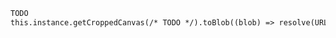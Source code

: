 ```html [template]
TODO
this.instance.getCroppedCanvas(/* TODO */).toBlob((blob) => resolve(URL.createObjectURL(blob))/* TODO */);
```
